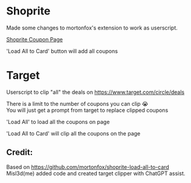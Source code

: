 # Shoprite 
Made some changes to mortonfox's extension to work as userscript.

[Shoprite Coupon Page
](https://www.shoprite.com/sm/planning/rsid/538/digital-coupon)

'Load All to Card' button will add all coupons
# Target
Userscript to clip "all" the deals on  https://www.target.com/circle/deals

There is a limit to the number of coupons you can clip :sob:  
You will just get a prompt from target to replace clipped coupons

'Load All' to load all the coupons on page

'Load All to Card' will clip all the coupons on the page


## Credit:
Based on https://github.com/mortonfox/shoprite-load-all-to-card
Misl3d(me) added code and created target clipper with ChatGPT assist. 
